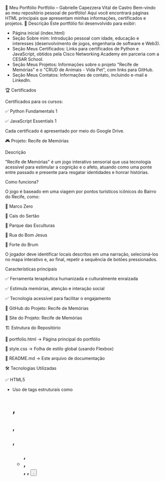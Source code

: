 
📌 Meu Portfólio
Portfólio – Gabrielle Capezzera Vital de Castro
Bem-vindo ao meu repositório pessoal de portfólio! Aqui você encontrará páginas HTML principais que apresentam minhas informações, certificados e projetos.
📌 Descrição
Este portfólio foi desenvolvido para exibir:
- Página inicial (index.html)
- Seção Sobre mim: Introdução pessoal com idade, educação e interesses (desenvolvimento de jogos, engenharia de software e Web3).
- Seção Meus Certificados: Links para certificados de Python e JavaScript, obtidos pela Cisco Networking Academy em parceria com a CESAR School.
- Seção Meus Projetos: Informações sobre o projeto "Recife de Memórias" e o "CRUD de Animais - Vida Pet", com links para GitHub.
- Seção Meus Contatos: Informações de contato, incluindo e-mail e LinkedIn.

🏆 Certificados

Certificados para os cursos:

✅ Python Fundamentals 1

✅ JavaScript Essentials 1

Cada certificado é apresentado por meio do Google Drive.

🎮 Projeto: Recife de Memórias

Descrição

"Recife de Memórias" é um jogo interativo sensorial que usa tecnologia acessível para estimular a cognição e o afeto, atuando como uma ponte entre passado e presente para resgatar identidades e honrar histórias.

Como funciona?

O jogo é baseado em uma viagem por pontos turísticos icônicos do Bairro do Recife, como:

📍 Marco Zero

📍 Cais do Sertão

📍 Parque das Esculturas

📍 Rua do Bom Jesus

📍 Forte do Brum

O jogador deve identificar locais descritos em uma narração, selecioná-los no mapa interativo e, ao final, repetir a sequência de botões pressionados.

Características principais

✅ Ferramenta terapêutica humanizada e culturalmente enraizada

✅ Estimula memórias, atenção e interação social

✅ Tecnologia acessível para facilitar o engajamento

🔗 GitHub do Projeto: Recife de Memórias

🔗 Site do Projeto: Recife de Memórias

🏗 Estrutura do Repositório

📄 portfolio.html → Página principal do portfólio

🎨 style.css → Folha de estilo global (usando Flexbox)

📜 README.md → Este arquivo de documentação

🛠 Tecnologias Utilizadas

✅ HTML5

- Uso de tags estruturais como <h1>, <h2>, <p>, <ul>, <li>, <section>, <a>, <button>.



